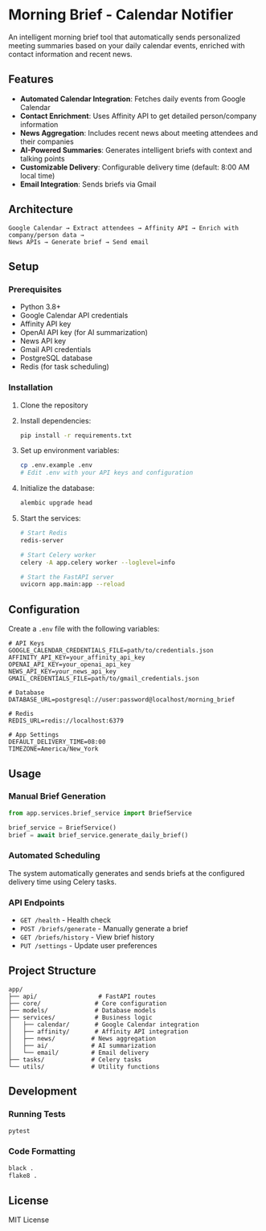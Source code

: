 # Morning Brief - Calendar Notifier

An intelligent morning brief tool that automatically sends personalized meeting summaries based on your daily calendar events, enriched with contact information and recent news.

## Features

- **Automated Calendar Integration**: Fetches daily events from Google Calendar
- **Contact Enrichment**: Uses Affinity API to get detailed person/company information
- **News Aggregation**: Includes recent news about meeting attendees and their companies
- **AI-Powered Summaries**: Generates intelligent briefs with context and talking points
- **Customizable Delivery**: Configurable delivery time (default: 8:00 AM local time)
- **Email Integration**: Sends briefs via Gmail

## Architecture

```
Google Calendar → Extract attendees → Affinity API → Enrich with company/person data → 
News APIs → Generate brief → Send email
```

## Setup

### Prerequisites

- Python 3.8+
- Google Calendar API credentials
- Affinity API key
- OpenAI API key (for AI summarization)
- News API key
- Gmail API credentials
- PostgreSQL database
- Redis (for task scheduling)

### Installation

1. Clone the repository
2. Install dependencies:
   ```bash
   pip install -r requirements.txt
   ```

3. Set up environment variables:
   ```bash
   cp .env.example .env
   # Edit .env with your API keys and configuration
   ```

4. Initialize the database:
   ```bash
   alembic upgrade head
   ```

5. Start the services:
   ```bash
   # Start Redis
   redis-server

   # Start Celery worker
   celery -A app.celery worker --loglevel=info

   # Start the FastAPI server
   uvicorn app.main:app --reload
   ```

## Configuration

Create a `.env` file with the following variables:

```env
# API Keys
GOOGLE_CALENDAR_CREDENTIALS_FILE=path/to/credentials.json
AFFINITY_API_KEY=your_affinity_api_key
OPENAI_API_KEY=your_openai_api_key
NEWS_API_KEY=your_news_api_key
GMAIL_CREDENTIALS_FILE=path/to/gmail_credentials.json

# Database
DATABASE_URL=postgresql://user:password@localhost/morning_brief

# Redis
REDIS_URL=redis://localhost:6379

# App Settings
DEFAULT_DELIVERY_TIME=08:00
TIMEZONE=America/New_York
```

## Usage

### Manual Brief Generation

```python
from app.services.brief_service import BriefService

brief_service = BriefService()
brief = await brief_service.generate_daily_brief()
```

### Automated Scheduling

The system automatically generates and sends briefs at the configured delivery time using Celery tasks.

### API Endpoints

- `GET /health` - Health check
- `POST /briefs/generate` - Manually generate a brief
- `GET /briefs/history` - View brief history
- `PUT /settings` - Update user preferences

## Project Structure

```
app/
├── api/                 # FastAPI routes
├── core/               # Core configuration
├── models/             # Database models
├── services/           # Business logic
│   ├── calendar/       # Google Calendar integration
│   ├── affinity/       # Affinity API integration
│   ├── news/          # News aggregation
│   ├── ai/            # AI summarization
│   └── email/         # Email delivery
├── tasks/             # Celery tasks
└── utils/             # Utility functions
```

## Development

### Running Tests

```bash
pytest
```

### Code Formatting

```bash
black .
flake8 .
```

## License

MIT License 
